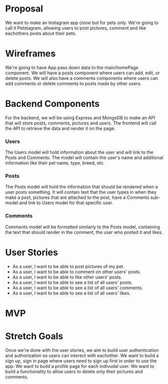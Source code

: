 # Proposal

We want to make an Instagram app clone but for pets only. We're going to call it Petstagram, allowing users to post pictures, comment and like eachothers posts about their pets.

# Wireframes

We're going to have App pass down data to the main/homePage component.
We will have a posts component where users can add, edit, or delete posts.
We will also have a comments components where users can add comments or delete comments to posts made by other users.

# Backend Components

For the backend, we will be using Express and MongoDB to make an API that will store posts, comments, pictures and users. The frontend will call the API to retrieve the data and render it on the page.

### Users

The Users model will hold information about the user and will link to the Posts and Comments. The model will contain the user's name and additional information like their pet name, type, breed, etc.

### Posts

The Posts model will hold the information that should be rendered when a user posts something. It will contain text that the user types in when they make a post, pictures that are attached to the post, have a Comments sub-model and link to Users model for that specific user.

### Comments

Comments model will be formatted similarly to the Posts model, containing the text that should render in the comment, the user who posted it and likes.

# User Stories

- As a user, I want to be able to post pictures of my pet.
- As a user, I want to be able to comment on other users' posts.
- As a user, I want to be able to like other users' posts.
- As a user, I want to be able to see a list of all users' posts.
- As a user, I want to be able to see a list of all users' comments.
- As a user, I want to be able to see a list of all users' likes.

# MVP

# Stretch Goals

Once we're done with the user stories, we aim to build user authentication and authorization so users can interect with eachother.
We want to build a sign up, sign in page where users need to sign up first in order to use the app.
We want to build a profile page for each indivudal user.
We want to build a functionality to allow users to delete only their pictures and comments.
